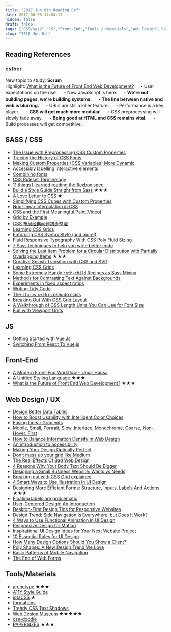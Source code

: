 ```yaml
---
title: "2017 Jun 6th Reading Ref"
date: 2017-06-06 14:04:11
hidden: false
draft: false
tags: ["CSS/sass","JS","Front-End","Tools / Materials","Web Design","UX / UI"]
slug: "2016 Jun 6th"
---
```

## Reading References
### esther
New topic to study: **Scrum**<br>
Highlight: [What is the Future of Front End Web Development?](https://css-tricks.com/future-front-end-web-development/)
　・User expectations on the rise.
　・New JavaScript is here.
　・**We're not building pages, we're building systems.**
　・**The line between native and web is blurring.**
　・URLs are still a killer feature.
　・Performance is a key player.
　・**CSS will get much more modular.**
　・CSS preprocessing will slowly fade away.
　・**Being good at HTML and CSS remains vital.**
　・Build processes will get competitive.


<!--more-->

## SASS / CSS
- [The Issue with Preprocessing CSS Custom Properties](https://css-tricks.com/issue-preprocessing-css-custom-properties/)
- [Tracing the History of CSS Fonts](https://css-tricks.com/tracing-history-css-fonts/)
- [Making Custom Properties (CSS Variables) More Dynamic](https://css-tricks.com/making-custom-properties-css-variables-dynamic/)
- [Accessibly labelling interactive elements](https://hiddedevries.nl/en/blog/2017-05-05-accessibly-labelling-interactive-elements)
- [Combining fonts](https://jakearchibald.com/2017/combining-fonts/)
- [CSS Ruleset Terminology](https://css-tricks.com/css-ruleset-terminology/)
- [11 things I learned reading the flexbox spec](https://hackernoon.com/11-things-i-learned-reading-the-flexbox-spec-5f0c799c776b)
- [Build a Style Guide Straight from Sass](https://css-tricks.com/build-style-guide-straight-sass/) ★★★
- [A Love Letter to CSS](http://developer.telerik.com/topics/web-development/love-letter-css/) ★
- [Simplifying CSS Cubes with Custom Properties](https://css-tricks.com/simplifying-css-cubes-custom-properties)
- [Non-linear interpolation in CSS](https://madebymike.com.au//writing/non-linear-interpolation-in-css/)
- [CSS and the First Meaningful Paint(Video)](https://pusher.com/sessions/meetup/london-css/css-and-the-first-meaningful-paint)
- [Grid by Example](https://gridbyexample.com/video/)
- [CSS 布局经典问题初步整理](http://brianway.github.io/2017/05/18/css-layout-classical-problems/)
- [Learning CSS Grids](http://varun.ca/css-grid/)
- [Enforcing CSS Syntax Style (and more!)](https://css-tricks.com/enforcing-css-syntax-style/)
- [Fluid Responsive Typography With CSS Poly Fluid Sizing](https://www.smashingmagazine.com/2017/05/fluid-responsive-typography-css-poly-fluid-sizing/)
- [7 Sass techniques to help you write better code](https://www.devbridge.com/articles/7-sass-techniques-to-help-you-write-better-code/)
- [Solving the Last Item Problem for a Circular Distribution with Partially Overlapping Items](https://css-tricks.com/solving-last-item-problem-circular-distribution-partially-overlapping-items/) ★★★
- [Creative Splash Transition with CSS and SVG](https://scotch.io/tutorials/creative-splash-transition-with-css-and-svg)
- [Learning CSS Grids](http://varun.ca/css-grid/)
- [Some Extremely Handy `:nth-child` Recipes as Sass Mixins](https://css-tricks.com/extremely-handy-nth-child-recipes-sass-mixins/)
- [Methods for Contrasting Text Against Backgrounds](https://css-tricks.com/methods-contrasting-text-backgrounds/)
- [Experiments in fixed aspect ratios](http://ramenhog.com/blog/2017/05/09/experiments-in-fixed-aspect-ratios)
- [Writing Tidy Code](https://csswizardry.com/2017/05/writing-tidy-code/)
- [The `:focus-within` pseudo class](https://www.iandevlin.com/blog/2017/04/css/the-focus-within-pseudo-class)
- [Breaking Out With CSS Grid Layout](https://cloudfour.com/thinks/breaking-out-with-css-grid-layout/)
- [A Walkthrough of CSS Length Units You Can Use for Font Size](https://www.sitepoint.com/a-walkthrough-of-css-length-units-you-can-use-for-font-size/)
- [Fun with Viewport Units](https://css-tricks.com/fun-viewport-units/)


## JS
- [Getting Started with Vue.Js](https://www.webdesignerdepot.com/2017/05/getting-started-with-vue-js/)
- [Switching From React To Vue.js](http://vuejsdevelopers.com/2017/05/28/switch-from-react-to-vue-js/)


## Front-End
- [A Modern Front-End Workflow – Umar Hansa](https://www.youtube.com/watch?v=v5r_n6Tq0uk)
- [A Unified Styling Language](https://medium.com/seek-blog/a-unified-styling-language-d0c208de2660) ★★★
- [What is the Future of Front End Web Development?](https://css-tricks.com/future-front-end-web-development/) ★★★


## Web Design / UX
- [Design Better Data Tables](https://uxdesign.cc/design-better-data-tables-4ecc99d23356)
- [How to Boost Usability with Intelligent Color Choices](https://www.sitepoint.com/how-to-boost-usability-with-intelligent-color-choices/)
- [Easing Linear Gradients](https://css-tricks.com/easing-linear-gradients/)
- [Mobile, Small, Portrait, Slow, Interlace, Monochrome, Coarse, Non-Hover, First](https://css-tricks.com/mobile-small-portrait-slow-interlace-monochrome-coarse-non-hover-first/)
- [How to Balance Information Density in Web Design](https://www.webdesignerdepot.com/2017/05/how-to-balance-information-density-in-web-design/)
- [An introduction to accessibility](https://getflywheel.com/layout/an-introduction-to-accessibility-part-1/)
- [Making Your Design Optically Perfect](http://rafaltomal.com/optically-perfect/)
- [Don’t mess up your grid like Medium](https://medium.com/pixelpoint/dont-mess-up-your-grid-like-medium-723089d141cd)
- [The Real Effects Of Bad Web Design](http://usabilitygeek.com/real-effects-bad-web-design/)
- [4 Reasons Why Your Body Text Should Be Bigger](https://designshack.net/articles/graphics/4-reasons-why-your-body-text-should-be-bigger/)
- [Designing a Small Business Website: Wants vs Needs](https://blogs.adobe.com/creativecloud/designing-a-small-business-website-wants-vs-needs/)
- [Breaking out with CSS Grid explained](https://rachelandrew.co.uk/archives/2017/06/01/breaking-out-with-css-grid-explained/)
- [4 Smart Ways to Use Illustration in UI Design](https://www.webdesignerdepot.com/2017/06/4-smart-ways-to-use-illustration-in-ui-design/)
- [Designing More Efficient Forms: Structure, Inputs, Labels And Actions](https://blogs.adobe.com/creativecloud/designing-more-efficient-forms-structure-inputs-labels-and-actions/) ★★★
- [Floating labels are problematic](https://medium.com/simple-human/floating-labels-are-a-bad-idea-82edb64220f6)
- [User-Centered Design: An Introduction](http://usabilitygeek.com/user-centered-design-introduction/)
- [Desktop-First Design Tips for Responsive Websites](https://designmodo.com/desktop-first-design-responsive/)
- [Design Trend: Side Navigation Is Everywhere, but Does It Work?](https://designshack.net/articles/navigation/side-navigation-trend/)
- [4 Ways to Use Functional Animation in UI Design](https://www.webdesignerdepot.com/2017/05/4-ways-use-functional-animation-in-ui-design/)
- [Responsive Design for Motion](https://webkit.org/blog/7551/responsive-design-for-motion/)
- [Inspirational UI Design Ideas for Your Next Website Project](https://www.sitepoint.com/creative-ui-design-ideas-you-can-use-in-your-next-website/)
- [10 Essential Rules for UI Design](https://www.webdesignerdepot.com/2017/05/10-essential-rules-for-ui-design/)
- [How Many Design Options Should You Show a Client?](https://designshack.net/articles/business-articles/how-many-design-options-should-you-show-a-client/)
- [Poly Shapes: A New Design Trend We Love](https://designshack.net/articles/graphics/poly-shapes-a-new-design-trend-we-love/)
- [Basic Patterns of Mobile Navigation](https://blogs.adobe.com/creativecloud/basic-patterns-of-mobile-navigation/)
- [The End of Web Forms](https://www.toptal.com/designers/ux/end-of-web-forms-conversational-uis-chatbots)


## Tools/Materials
- [archetype](http://www.archetypeapp.com/) ★★★
- [A11Y Style Guide](http://a11y-style-guide.com/style-guide/)
- [iotaCSS](https://www.iotacss.com/) ★
- [formations](https://winkervsbecks.github.io/formations/)
- [Trendy CSS Text Shadows](https://www.mixfont.com/shadows)
- [Web Design Museum](https://www.webdesignmuseum.org/) ★★★★★
- [css-doodle](http://yuanchuan.name/css-doodle/)
- [PAPERSIZES](http://papersizes.io/) ★★★
